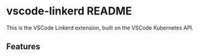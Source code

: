 # vscode-linkerd README

This is the VSCode Linkerd extension, built on the VSCode Kubernetes API.

## Features
